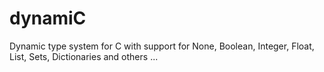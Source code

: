 # dynamiC
Dynamic type system for C with support for None, Boolean, Integer, Float, List, Sets, Dictionaries and others ...
